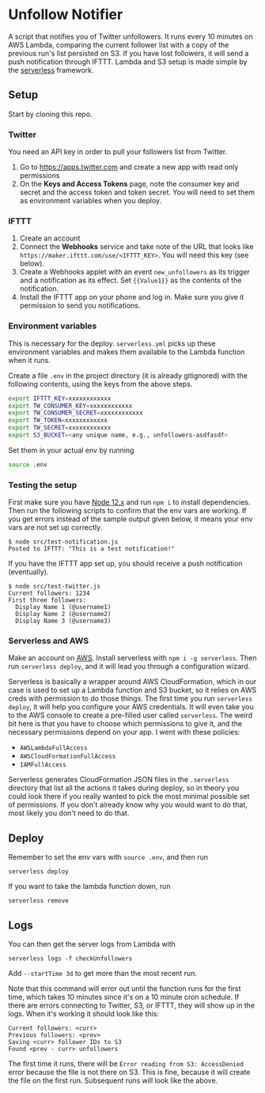 # Unfollow Notifier

A script that notifies you of Twitter unfollowers. It runs every 10 minutes on AWS Lambda, comparing the current follower list with a copy of the previous run's list persisted on S3. If you have lost followers, it will send a push notification through IFTTT. Lambda and S3 setup is made simple by the [serverless](https://www.serverless.com/) framework.

## Setup

Start by cloning this repo.

### Twitter

You need an API key in order to pull your followers list from Twitter.

1. Go to https://apps.twitter.com and create a new app with read only permissions
1. On the **Keys and Access Tokens** page, note the consumer key and secret and the access token and token secret. You will need to set them as environment variables when you deploy.

### IFTTT

1. Create an account
1. Connect the **Webhooks** service and take note of the URL that looks like `https://maker.ifttt.com/use/<IFTTT_KEY>`. You will need this key (see below).
1. Create a Webhooks applet with an event `new_unfollowers` as its trigger and a notification as its effect. Set `{{Value1}}` as the contents of the notification.
1. Install the IFTTT app on your phone and log in. Make sure you give it permission to send you notifications.

### Environment variables

This is necessary for the deploy. `serverless.yml` picks up these environment variables and makes them available to the Lambda function when it runs.

Create a file `.env` in the project directory (it is already gitignored) with the following contents, using the keys from the above steps.

```bash
export IFTTT_KEY=xxxxxxxxxxxx
export TW_CONSUMER_KEY=xxxxxxxxxxxx
export TW_CONSUMER_SECRET=xxxxxxxxxxxx
export TW_TOKEN=xxxxxxxxxxxx
export TW_SECRET=xxxxxxxxxxxx
export S3_BUCKET=<any unique name, e.g., unfollowers-asdfasdf>
```

Set them in your actual env by running

```bash
source .env
```

### Testing the setup

First make sure you have [Node 12.x](https://nodejs.org/en/) and run `npm i` to install dependencies. Then run the following scripts to confirm that the env vars are working. If you get errors instead of the sample output given below, it means your env vars are not set up correctly.

```
$ node src/test-notification.js
Posted to IFTTT: "This is a test notification!"
```

If you have the IFTTT app set up, you should receive a push notification (eventually).

```
$ node src/test-twitter.js
Current followers: 1234
First three followers:
  Display Name 1 (@username1)
  Display Name 2 (@username2)
  Display Name 3 (@username3)
```

### Serverless and AWS

Make an account on [AWS](https://aws.amazon.com/). Install serverless with `npm i -g serverless`. Then run `serverless deploy`, and it will lead you through a configuration wizard.

Serverless is basically a wrapper around AWS CloudFormation, which in our case is used to set up a Lambda function and S3 bucket, so it relies on AWS creds with permission to do those things. The first time you run `serverless deploy`, it will help you configure your AWS credentials. It will even take you to the AWS console to create a pre-filled user called `serverless`. The weird bit here is that you have to choose which permissions to give it, and the necessary permissions depend on your app. I went with these policies:

- `AWSLambdaFullAccess`
- `AWSCloudFormationFullAccess`
- `IAMFullAccess`

Serverless generates CloudFormation JSON files in the `.serverless` directory that list all the actions it takes during deploy, so in theory you could look there if you really wanted to pick the most minimal possible set of permissions. If you don't already know why you would want to do that, most likely you don't need to do that.

## Deploy

Remember to set the env vars with `source .env`, and then run

```
serverless deploy
```

If you want to take the lambda function down, run

```
serverless remove
```

## Logs

You can then get the server logs from Lambda with

```
serverless logs -f checkUnfollowers
```

Add `--startTime 3d` to get more than the most recent run.

Note that this command will error out until the function runs for the first time, which takes 10 minutes since it's on a 10 minute cron schedule. If there are errors connecting to Twitter, S3, or IFTTT, they will show up in the logs. When it's working it should look like this:

```
Current followers: <curr>
Previous followers: <prev>
Saving <curr> follower IDs to S3
Found <prev - curr> unfollowers
```

The first time it runs, there will be `Error reading from S3: AccessDenied` error because the file is not there on S3. This is fine, because it will create the file on the first run. Subsequent runs will look like the above.
